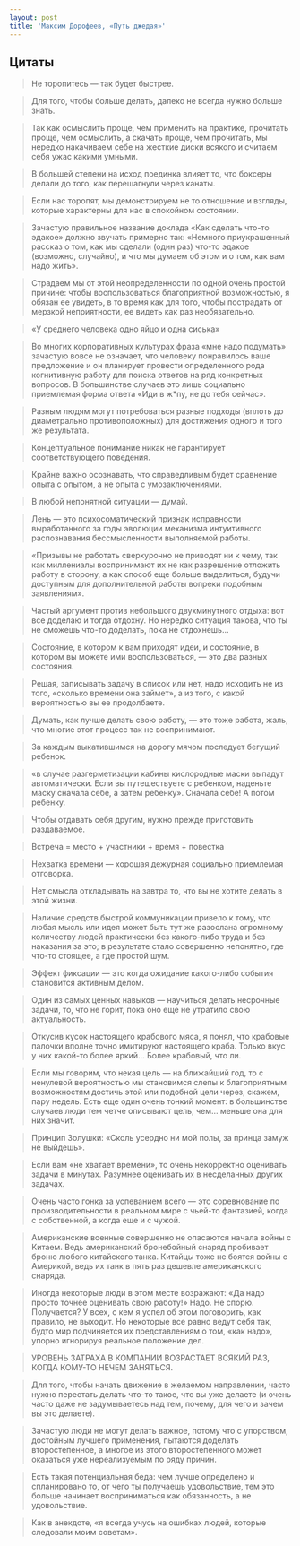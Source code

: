 ```yaml
---
layout: post
title: 'Максим Дорофеев, «Путь джедая»'
---
```


## Цитаты

>Не торопитесь — так будет быстрее.

>Для того, чтобы больше делать, далеко не всегда нужно больше знать.

>Так как осмыслить проще, чем применить на практике, прочитать проще, чем осмыслить, а скачать проще, чем прочитать, мы нередко накачиваем себе на жесткие диски всякого и считаем себя ужас какими умными.

>В большей степени на исход поединка влияет то, что боксеры делали до того, как перешагнули через канаты.

>Если нас торопят, мы демонстрируем не то отношение и взгляды, которые характерны для нас в спокойном состоянии.

>Зачастую правильное название доклада «Как сделать что-то эдакое» должно звучать примерно так: «Немного приукрашенный рассказ о том, как мы сделали (один раз) что-то эдакое (возможно, случайно), и что мы думаем об этом и о том, как вам надо жить».

>Cтрадаем мы от этой неопределенности по одной очень простой причине: чтобы воспользоваться благоприятной возможностью, я обязан ее увидеть, в то время как для того, чтобы пострадать от мерзкой неприятности, ее видеть как раз необязательно.

>«У среднего человека одно яйцо и одна сиська»

>Во многих корпоративных культурах фраза «мне надо подумать» зачастую вовсе не означает, что человеку понравилось ваше предложение и он планирует провести определенного рода когнитивную работу для поиска ответов на ряд конкретных вопросов. В большинстве случаев это лишь социально приемлемая форма ответа «Иди в ж*пу, не до тебя сейчас».

>Разным людям могут потребоваться разные подходы (вплоть до диаметрально противоположных) для достижения одного и того же результата.

>Концептуальное понимание никак не гарантирует соответствующего поведения.

>Крайне важно осознавать, что справедливым будет сравнение опыта с опытом, а не опыта с умозаключениями.

>В любой непонятной ситуации — думай.

>Лень — это психосоматический признак исправности выработанного за годы эволюции механизма интуитивного распознавания бессмысленности выполняемой работы.

>«Призывы не работать сверхурочно не приводят ни к чему, так как миллениалы воспринимают их не как разрешение отложить работу в сторону, а как способ еще больше выделиться, будучи доступным для дополнительной работы вопреки подобным заявлениям».

>Частый аргумент против небольшого двухминутного отдыха: вот все доделаю и тогда отдохну. Но нередко ситуация такова, что ты не сможешь что-то доделать, пока не отдохнешь…

>Состояние, в котором к вам приходят идеи, и состояние, в котором вы можете ими воспользоваться, — это два разных состояния.

>Решая, записывать задачу в список или нет, надо исходить не из того, «сколько времени она займет», а из того, с какой вероятностью вы ее продолбаете.

>Думать, как лучше делать свою работу, — это тоже работа, жаль, что многие этот процесс так не воспринимают.

>За каждым выкатившимся на дорогу мячом последует бегущий ребенок.

>«в случае разгерметизации кабины кислородные маски выпадут автоматически. Если вы путешествуете с ребенком, наденьте маску сначала себе, а затем ребенку». Сначала себе! А потом ребенку.

>Чтобы отдавать себя другим, нужно прежде приготовить раздаваемое.

>Встреча = место + участники + время + повестка

>Нехватка времени — хорошая дежурная социально приемлемая отговорка.

>Нет смысла откладывать на завтра то, что вы не хотите делать в этой жизни.

>Наличие средств быстрой коммуникации привело к тому, что любая мысль или идея может быть тут же разослана огромному количеству людей практически без какого-либо труда и без наказания за это; в результате стало совершенно непонятно, где что-то стоящее, а где простой шум.

>Эффект фиксации — это когда ожидание какого-либо события становится активным делом.

>Один из самых ценных навыков — научиться делать несрочные задачи, то, что не горит, пока оно еще не утратило свою актуальность.

>Откусив кусок настоящего крабового мяса, я понял, что крабовые палочки вполне точно имитируют настоящего краба. Только вкус у них какой-то более яркий… Более крабовый, что ли.

>Если мы говорим, что некая цель — на ближайший год, то с ненулевой вероятностью мы становимся слепы к благоприятным возможностям достичь этой или подобной цели через, скажем, пару недель. Есть еще один очень тонкий момент: в большинстве случаев люди тем четче описывают цель, чем… меньше она для них значит.

>Принцип Золушки: «Сколь усердно ни мой полы, за принца замуж не выйдешь».

>Если вам «не хватает времени», то очень некорректно оценивать задачи в минутах. Разумнее оценивать их в несделанных других задачах.

>Очень часто гонка за успеванием всего — это соревнование по производительности в реальном мире с чьей-то фантазией, когда с собственной, а когда еще и с чужой.

>Американские военные совершенно не опасаются начала войны с Китаем. Ведь американский бронебойный снаряд пробивает броню любого китайского танка. Китайцы тоже не боятся войны с Америкой, ведь их танк в пять раз дешевле американского снаряда.

>Иногда некоторые люди в этом месте возражают: «Да надо просто точнее оценивать свою работу!» Надо. Не спорю. Получается? У всех, с кем я успел об этом поговорить, как правило, не выходит. Но некоторые все равно ведут себя так, будто мир подчиняется их представлениям о том, «как надо», упорно игнорируя реальное положение дел.

>УРОВЕНЬ ЗАТРАХА В КОМПАНИИ ВОЗРАСТАЕТ ВСЯКИЙ РАЗ, КОГДА КОМУ-ТО НЕЧЕМ ЗАНЯТЬСЯ.

>Для того, чтобы начать движение в желаемом направлении, часто нужно перестать делать что-то такое, что вы уже делаете (и очень часто даже не задумываетесь над тем, почему, для чего и зачем вы это делаете).

>Зачастую люди не могут делать важное, потому что с упорством, достойным лучшего применения, пытаются доделать второстепенное, а многое из этого второстепенного может оказаться уже нереализуемым по ряду причин.

>Есть такая потенциальная беда: чем лучше определено и спланировано то, от чего ты получаешь удовольствие, тем это больше начинает восприниматься как обязанность, а не удовольствие.

>Как в анекдоте, «я всегда учусь на ошибках людей, которые следовали моим советам».
